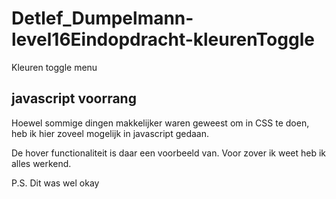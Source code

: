 # Detlef_Dumpelmann-level16Eindopdracht-kleurenToggle

Kleuren toggle menu

## javascript voorrang

Hoewel sommige dingen makkelijker waren geweest om in CSS te doen,
heb ik hier zoveel mogelijk in javascript gedaan.

De hover functionaliteit is daar een voorbeeld van.
Voor zover ik weet heb ik alles werkend.

P.S. Dit was wel okay

